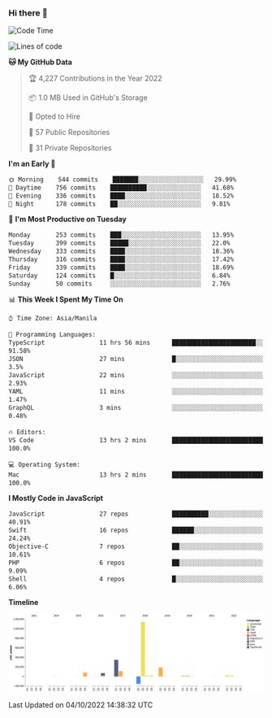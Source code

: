 ### Hi there 👋

<!--START_SECTION:waka-->
![Code Time](http://img.shields.io/badge/Code%20Time-3%2C134%20hrs%2052%20mins-blue)

![Lines of code](https://img.shields.io/badge/From%20Hello%20World%20I%27ve%20Written-2%20Million%20lines%20of%20code-blue)

**🐱 My GitHub Data** 

> 🏆 4,227 Contributions in the Year 2022
 > 
> 📦 1.0 MB Used in GitHub's Storage 
 > 
> 💼 Opted to Hire
 > 
> 📜 57 Public Repositories 
 > 
> 🔑 31 Private Repositories  
 > 
**I'm an Early 🐤** 

```text
🌞 Morning    544 commits    ███████░░░░░░░░░░░░░░░░░░   29.99% 
🌆 Daytime    756 commits    ██████████░░░░░░░░░░░░░░░   41.68% 
🌃 Evening    336 commits    ████░░░░░░░░░░░░░░░░░░░░░   18.52% 
🌙 Night      178 commits    ██░░░░░░░░░░░░░░░░░░░░░░░   9.81%

```
📅 **I'm Most Productive on Tuesday** 

```text
Monday       253 commits    ███░░░░░░░░░░░░░░░░░░░░░░   13.95% 
Tuesday      399 commits    █████░░░░░░░░░░░░░░░░░░░░   22.0% 
Wednesday    333 commits    ████░░░░░░░░░░░░░░░░░░░░░   18.36% 
Thursday     316 commits    ████░░░░░░░░░░░░░░░░░░░░░   17.42% 
Friday       339 commits    ████░░░░░░░░░░░░░░░░░░░░░   18.69% 
Saturday     124 commits    █░░░░░░░░░░░░░░░░░░░░░░░░   6.84% 
Sunday       50 commits     ░░░░░░░░░░░░░░░░░░░░░░░░░   2.76%

```


📊 **This Week I Spent My Time On** 

```text
⌚︎ Time Zone: Asia/Manila

💬 Programming Languages: 
TypeScript               11 hrs 56 mins      ███████████████████████░░   91.58% 
JSON                     27 mins             █░░░░░░░░░░░░░░░░░░░░░░░░   3.5% 
JavaScript               22 mins             ░░░░░░░░░░░░░░░░░░░░░░░░░   2.93% 
YAML                     11 mins             ░░░░░░░░░░░░░░░░░░░░░░░░░   1.47% 
GraphQL                  3 mins              ░░░░░░░░░░░░░░░░░░░░░░░░░   0.48%

🔥 Editors: 
VS Code                  13 hrs 2 mins       █████████████████████████   100.0%

💻 Operating System: 
Mac                      13 hrs 2 mins       █████████████████████████   100.0%

```

**I Mostly Code in JavaScript** 

```text
JavaScript               27 repos            ██████████░░░░░░░░░░░░░░░   40.91% 
Swift                    16 repos            ██████░░░░░░░░░░░░░░░░░░░   24.24% 
Objective-C              7 repos             ██░░░░░░░░░░░░░░░░░░░░░░░   10.61% 
PHP                      6 repos             ██░░░░░░░░░░░░░░░░░░░░░░░   9.09% 
Shell                    4 repos             █░░░░░░░░░░░░░░░░░░░░░░░░   6.06%

```


**Timeline**

![Chart not found](https://raw.githubusercontent.com/rad182/rad182/main/charts/bar_graph.png) 


 Last Updated on 04/10/2022 14:38:32 UTC
<!--END_SECTION:waka-->


<!--
**rad182/rad182** is a ✨ _special_ ✨ repository because its `README.md` (this file) appears on your GitHub profile.

Here are some ideas to get you started:

- 🔭 I’m currently working on ...
- 🌱 I’m currently learning ...
- 👯 I’m looking to collaborate on ...
- 🤔 I’m looking for help with ...
- 💬 Ask me about ...
- 📫 How to reach me: ...
- 😄 Pronouns: ...
- ⚡ Fun fact: ...
-->

